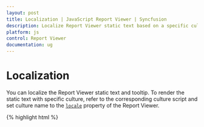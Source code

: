 ```yaml
---
layout: post
title: Localization | JavaScript Report Viewer | Syncfusion
description: Localize Report Viewer static text based on a specific culture.
platform: js
control: Report Viewer
documentation: ug
---
```


# Localization
You can localize the Report Viewer static text and tooltip. To render the static text with specific culture, refer to the corresponding culture script and set culture name to the [`locale`](../api/ejreportviewer#members:locale) property of the Report Viewer.

{% highlight html %}
<head>
    <title>Render Report Viewer in French localization</title>
    <link href="http://cdn.syncfusion.com/{{ site.releaseversion }}/js/web/flat-azure/ej.web.all.min.css" rel="stylesheet" />
    <script src="http://code.jquery.com/jquery-1.10.2.min.js" type="text/javascript"></script>
    <script src="http://cdnjs.cloudflare.com/ajax/libs/jquery-easing/1.3/jquery.easing.min.js" type="text/javascript"></script>
    <script src="http://cdn.syncfusion.com/{{ site.releaseversion }}/js/web/ej.web.all.min.js" type="text/javascript"></script>
    <script src="http://cdn.syncfusion.com/{{ site.releaseversion }}/js/l10n/ej.localetexts.fr-FR.min.js"></script>
    <script src="http://cdn.syncfusion.com/js/assets/i18n/ej.culture.fr-FR.min.js"></script>
</head>
<body>
    <div style="height: 600px; width: 950px;">
        <!-- Creating a div tag which will act as a container for ejReportViewer widget.-->
        <div style="height: 600px; width: 950px; min-height: 400px;" id="viewer"></div>
        <!-- Setting property and initializing ejReportViewer widget.-->
        <script type="text/javascript">
            $(function () {
                var dataValue = "";
                var apiRequest = new Object();
                apiRequest.password = "demo";
                apiRequest.userid = "guest";
                $.ajax({
                    type: "POST",
                    url: "https://reportserver.syncfusion.com/api/get-user-key",
                    data: apiRequest,
                    success: function (data) {
                        dataValue = data.Token;
                        var token = JSON.parse(dataValue);

                        $("#viewer").ejReportViewer(
                            {
                                reportServiceUrl: "https://reportserver.syncfusion.com/ReportService/api/Viewer",
                                serviceAuthorizationToken: token["token_type"] + " " + token["access_token"],
                                reportPath: '/Sample Reports/Sales Order Detail',
                                //Render Report Viewer in French locale
                                locale: "fr-FR"
                            });
                    }
                });
            });
        </script>
    </div>
</body>
{% endhighlight %}

N> Refer to the [Localization](../localization) document to get the culture specific script files.

![Renders Report Viewer in French localization](images/localization.png)

View the online Report Viewer localization demo [here](https://js.syncfusion.com/demos/web/#!/bootstrap/reportviewer/localization).
